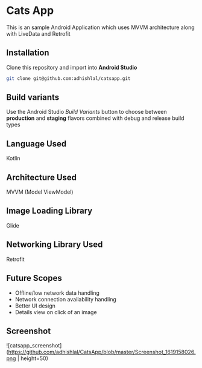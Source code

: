 # Cats App

This is an sample Android Application which uses MVVM architecture along with LiveData and Retrofit

## Installation
Clone this repository and import into **Android Studio**
```bash
git clone git@github.com:adhishlal/catsapp.git
```

## Build variants
Use the Android Studio *Build Variants* button to choose between **production** and **staging** flavors combined with debug and release build types

## Language Used
Kotlin

## Architecture Used
MVVM (Model ViewModel)

## Image Loading Library
Glide

## Networking Library Used
Retrofit

## Future Scopes
- Offline/low network data handling
- Network connection availability handling
- Better UI design
- Details view on click of an image

## Screenshot

![catsapp_screenshot](https://github.com/adhishlal/CatsApp/blob/master/Screenshot_1619158026.png | height=50)
